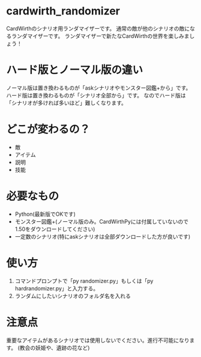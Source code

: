 # cardwirth_randomizer
CardWirthのシナリオ用ランダマイザーです。
通常の敵が他のシナリオの敵になるランダマイザーです。
ランダマイザーで新たなCardWirthの世界を楽しみましょう！

# ハード版とノーマル版の違い

ノーマル版は置き換わるものが「askシナリオやモンスター図鑑+から」です。
ハード版は置き換わるものが「シナリオ全部から」です。
なのでハード版は「シナリオが多ければ多いほど」難しくなります。

# どこが変わるの？
- 敵
- アイテム
- 説明
- 技能

# 必要なもの
- Python(最新版でOKです)
- モンスター図鑑+(ノーマル版のみ。CardWirthPyには付属していないので1.50をダウンロードしてください)
- 一定数のシナリオ(特にaskシナリオは全部ダウンロードした方が良いです)

# 使い方

1. コマンドプロンプトで「py randomizer.py」もしくは「py hardrandomizer.py」と入力する。
1. ランダムにしたいシナリオのフォルダ名を入れる

# 注意点
重要なアイテムがあるシナリオでは使用しないでください。進行不可能になります。
(教会の妖姫や、遺跡の花など)
